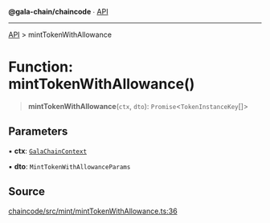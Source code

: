 **@gala-chain/chaincode** ∙ [API](../exports.md)

***

[API](../exports.md) > mintTokenWithAllowance

# Function: mintTokenWithAllowance()

> **mintTokenWithAllowance**(`ctx`, `dto`): `Promise`\<`TokenInstanceKey`[]\>

## Parameters

▪ **ctx**: [`GalaChainContext`](../classes/GalaChainContext.md)

▪ **dto**: `MintTokenWithAllowanceParams`

## Source

[chaincode/src/mint/mintTokenWithAllowance.ts:36](https://github.com/GalaChain/sdk/blob/bcbbb18/chaincode/src/mint/mintTokenWithAllowance.ts#L36)

